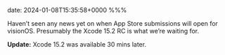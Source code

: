 date: 2024-01-08T15:35:58+0000
%%%

Haven’t seen any news yet on when App Store submissions will open for visionOS. Presumably the Xcode 15.2 RC is what we’re waiting for.

**Update:** Xcode 15.2 was available 30 mins later.
